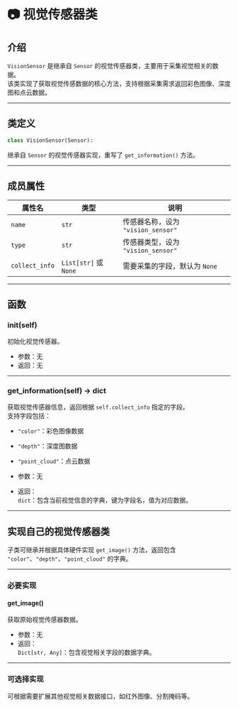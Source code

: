 # 📷 视觉传感器类

## 介绍  
`VisionSensor` 是继承自 `Sensor` 的视觉传感器类，主要用于采集视觉相关的数据。  
该类实现了获取视觉传感数据的核心方法，支持根据采集需求返回彩色图像、深度图和点云数据。

---

## 类定义
```python
class VisionSensor(Sensor):
```

继承自 `Sensor` 的视觉传感器实现，重写了 `get_information()` 方法。

---

## 成员属性

| 属性名         | 类型    | 说明                      |
|----------------|---------|---------------------------|
| `name`        | `str`   | 传感器名称，设为 `"vision_sensor"` |
| `type`        | `str`   | 传感器类型，设为 `"vision_sensor"` |
| `collect_info`| `List[str]` 或 `None` | 需要采集的字段，默认为 `None` |

---

## 函数

### **__init__(self)**
初始化视觉传感器。

- 参数：无  
- 返回：无  

---

### **get_information(self) -> dict**
获取视觉传感器信息，返回根据 `self.collect_info` 指定的字段。  
支持字段包括：

- `"color"`：彩色图像数据
- `"depth"`：深度图数据
- `"point_cloud"`：点云数据

- 参数：无  
- 返回：  
  `dict`：包含当前视觉信息的字典，键为字段名，值为对应数据。

---

## 实现自己的视觉传感器类

子类可继承并根据具体硬件实现 `get_image()` 方法，返回包含 `"color"`、`"depth"`、`"point_cloud"` 的字典。

---

### 必要实现

#### **get_image()**
获取原始视觉传感器数据。

- 参数：无  
- 返回：  
  `Dict[str, Any]`：包含视觉相关字段的数据字典。

---

### 可选择实现

可根据需要扩展其他视觉相关数据接口，如红外图像、分割掩码等。
